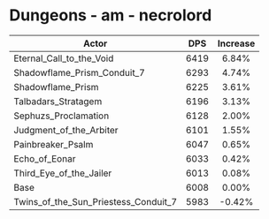 # Dungeons - am - necrolord
| Actor | DPS | Increase |
|---|:---:|:---:|
|Eternal_Call_to_the_Void|6419|6.84%|
|Shadowflame_Prism_Conduit_7|6293|4.74%|
|Shadowflame_Prism|6225|3.61%|
|Talbadars_Stratagem|6196|3.13%|
|Sephuzs_Proclamation|6128|2.00%|
|Judgment_of_the_Arbiter|6101|1.55%|
|Painbreaker_Psalm|6047|0.65%|
|Echo_of_Eonar|6033|0.42%|
|Third_Eye_of_the_Jailer|6013|0.08%|
|Base|6008|0.00%|
|Twins_of_the_Sun_Priestess_Conduit_7|5983|-0.42%|
